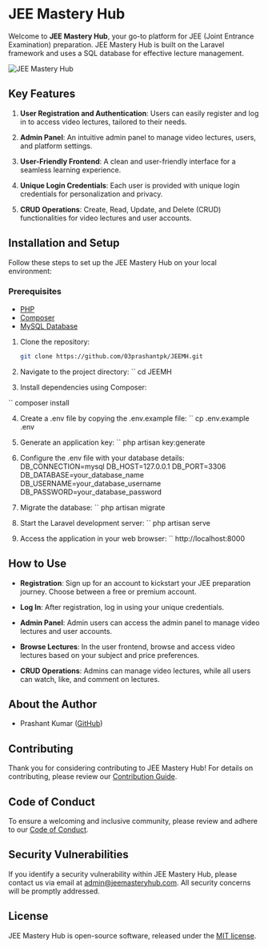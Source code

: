 # JEE Mastery Hub

Welcome to **JEE Mastery Hub**, your go-to platform for JEE (Joint Entrance Examination) preparation. JEE Mastery Hub is built on the Laravel framework and uses a SQL database for effective lecture management.

![JEE Mastery Hub](https://raw.githubusercontent.com/03prashantpk/JEEMH/main/public/images/jee-main-logo.png)

## Key Features

1. **User Registration and Authentication**: Users can easily register and log in to access video lectures, tailored to their needs.

2. **Admin Panel**: An intuitive admin panel to manage video lectures, users, and platform settings.

3. **User-Friendly Frontend**: A clean and user-friendly interface for a seamless learning experience.

4. **Unique Login Credentials**: Each user is provided with unique login credentials for personalization and privacy.

5. **CRUD Operations**: Create, Read, Update, and Delete (CRUD) functionalities for video lectures and user accounts.

## Installation and Setup

Follow these steps to set up the JEE Mastery Hub on your local environment:

### Prerequisites

- [PHP](https://www.php.net/downloads)
- [Composer](https://getcomposer.org/)
- [MySQL Database](https://www.mysql.com/)

1. Clone the repository:

   ```bash
   git clone https://github.com/03prashantpk/JEEMH.git

2. Navigate to the project directory:
 `` cd JEEMH

3. Install dependencies using Composer:

 `` composer install

4. Create a .env file by copying the .env.example file:
 `` cp .env.example .env

5. Generate an application key:
 `` php artisan key:generate

6. Configure the .env file with your database details:
    DB_CONNECTION=mysql
    DB_HOST=127.0.0.1
    DB_PORT=3306
    DB_DATABASE=your_database_name
    DB_USERNAME=your_database_username
    DB_PASSWORD=your_database_password

7. Migrate the database:
 `` php artisan migrate

8. Start the Laravel development server:
 `` php artisan serve

9. Access the application in your web browser:
 `` http://localhost:8000


## How to Use

- **Registration**: Sign up for an account to kickstart your JEE preparation journey. Choose between a free or premium account.

- **Log In**: After registration, log in using your unique credentials.

- **Admin Panel**: Admin users can access the admin panel to manage video lectures and user accounts.

- **Browse Lectures**: In the user frontend, browse and access video lectures based on your subject and price preferences.

- **CRUD Operations**: Admins can manage video lectures, while all users can watch, like, and comment on lectures.

## About the Author

- Prashant Kumar ([GitHub](https://github.com/03prashantpk))

## Contributing

Thank you for considering contributing to JEE Mastery Hub! For details on contributing, please review our [Contribution Guide](https://laravel.com/docs/contributions).

## Code of Conduct

To ensure a welcoming and inclusive community, please review and adhere to our [Code of Conduct](https://laravel.com/docs/contributions#code-of-conduct).

## Security Vulnerabilities

If you identify a security vulnerability within JEE Mastery Hub, please contact us via email at [admin@jeemasteryhub.com](mailto:admin@jeemasteryhub.com). All security concerns will be promptly addressed.

## License

JEE Mastery Hub is open-source software, released under the [MIT license](https://opensource.org/licenses/MIT).
